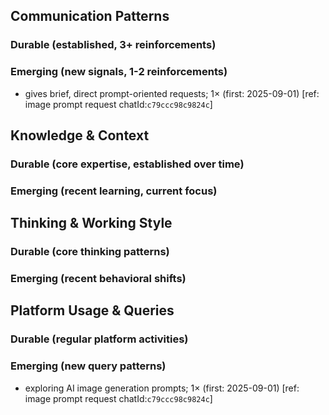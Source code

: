## Communication Patterns
### Durable (established, 3+ reinforcements)

### Emerging (new signals, 1-2 reinforcements)
- gives brief, direct prompt-oriented requests; 1× (first: 2025-09-01) [ref: image prompt request chatId:`c79ccc98c9824c`]

## Knowledge & Context
### Durable (core expertise, established over time)

### Emerging (recent learning, current focus)

## Thinking & Working Style
### Durable (core thinking patterns)

### Emerging (recent behavioral shifts)

## Platform Usage & Queries
### Durable (regular platform activities)

### Emerging (new query patterns)
- exploring AI image generation prompts; 1× (first: 2025-09-01) [ref: image prompt request chatId:`c79ccc98c9824c`]